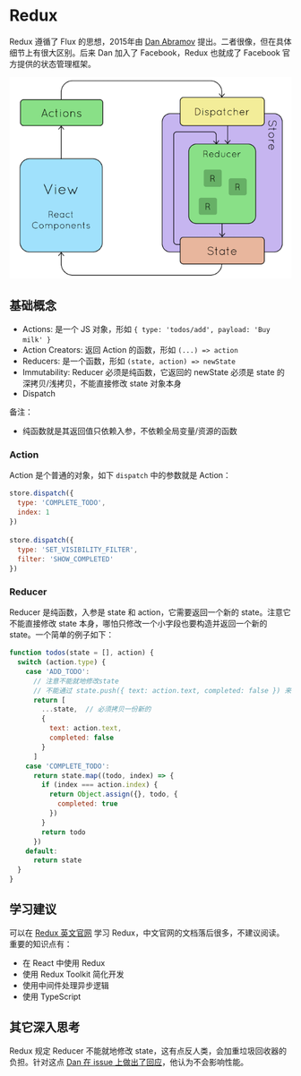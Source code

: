 # Redux
Redux 遵循了 Flux 的思想，2015年由 [Dan Abramov](https://github.com/gaearon) 提出。二者很像，但在具体细节上有很大区别。后来 Dan 加入了 Facebook，Redux 也就成了 Facebook 官方提供的状态管理框架。

![](./img/redux-arch.png)

## 基础概念

- Actions: 是一个 JS 对象，形如 `{ type: 'todos/add', payload: 'Buy milk' }`
- Action Creators: 返回 Action 的函数，形如 `(...) => action`
- Reducers: 是一个函数，形如 `(state, action) => newState`
- Immutability: Reducer 必须是纯函数，它返回的 newState 必须是 state 的深拷贝/浅拷贝，不能直接修改 state 对象本身
- Dispatch

备注：
- 纯函数就是其返回值只依赖入参，不依赖全局变量/资源的函数

### Action
Action 是个普通的对象，如下 `dispatch` 中的参数就是 Action：
```js
store.dispatch({
  type: 'COMPLETE_TODO',
  index: 1
})

store.dispatch({
  type: 'SET_VISIBILITY_FILTER',
  filter: 'SHOW_COMPLETED'
})
```

### Reducer
Reducer 是纯函数，入参是 state 和 action，它需要返回一个新的 state。注意它不能直接修改 state 本身，哪怕只修改一个小字段也要构造并返回一个新的 state。一个简单的例子如下：
```js
function todos(state = [], action) {
  switch (action.type) {
    case 'ADD_TODO':
      // 注意不能就地修改state
      // 不能通过 state.push({ text: action.text, completed: false }) 来实现
      return [
        ...state,  // 必须拷贝一份新的
        {
          text: action.text,
          completed: false
        }
      ]
    case 'COMPLETE_TODO':
      return state.map((todo, index) => {
        if (index === action.index) {
          return Object.assign({}, todo, {
            completed: true
          })
        }
        return todo
      })
    default:
      return state
  }
}
```

## 学习建议
可以在 [Redux 英文官网](https://redux.js.org/) 学习 Redux，中文官网的文档落后很多，不建议阅读。重要的知识点有：
- 在 React 中使用 Redux
- 使用 Redux Toolkit 简化开发
- 使用中间件处理异步逻辑
- 使用 TypeScript

## 其它深入思考

Redux 规定 Reducer 不能就地修改 state，这有点反人类，会加重垃圾回收器的负担。针对这点 [Dan 在 issue 上做出了回应](https://github.com/reduxjs/redux/issues/328)，他认为不会影响性能。
